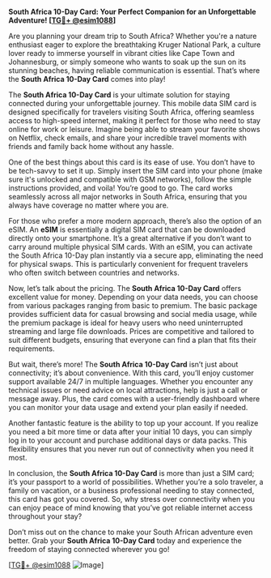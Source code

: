 **South Africa 10-Day Card: Your Perfect Companion for an Unforgettable Adventure! [[TG💪+ @esim1088](https://t.me/s/esim1088)]**

Are you planning your dream trip to South Africa? Whether you're a nature enthusiast eager to explore the breathtaking Kruger National Park, a culture lover ready to immerse yourself in vibrant cities like Cape Town and Johannesburg, or simply someone who wants to soak up the sun on its stunning beaches, having reliable communication is essential. That’s where the **South Africa 10-Day Card** comes into play!

The **South Africa 10-Day Card** is your ultimate solution for staying connected during your unforgettable journey. This mobile data SIM card is designed specifically for travelers visiting South Africa, offering seamless access to high-speed internet, making it perfect for those who need to stay online for work or leisure. Imagine being able to stream your favorite shows on Netflix, check emails, and share your incredible travel moments with friends and family back home without any hassle.

One of the best things about this card is its ease of use. You don’t have to be tech-savvy to set it up. Simply insert the SIM card into your phone (make sure it's unlocked and compatible with GSM networks), follow the simple instructions provided, and voila! You’re good to go. The card works seamlessly across all major networks in South Africa, ensuring that you always have coverage no matter where you are.

For those who prefer a more modern approach, there’s also the option of an eSIM. An **eSIM** is essentially a digital SIM card that can be downloaded directly onto your smartphone. It’s a great alternative if you don’t want to carry around multiple physical SIM cards. With an eSIM, you can activate the South Africa 10-Day plan instantly via a secure app, eliminating the need for physical swaps. This is particularly convenient for frequent travelers who often switch between countries and networks.

Now, let’s talk about the pricing. The **South Africa 10-Day Card** offers excellent value for money. Depending on your data needs, you can choose from various packages ranging from basic to premium. The basic package provides sufficient data for casual browsing and social media usage, while the premium package is ideal for heavy users who need uninterrupted streaming and large file downloads. Prices are competitive and tailored to suit different budgets, ensuring that everyone can find a plan that fits their requirements.

But wait, there’s more! The **South Africa 10-Day Card** isn’t just about connectivity; it’s about convenience. With this card, you’ll enjoy customer support available 24/7 in multiple languages. Whether you encounter any technical issues or need advice on local attractions, help is just a call or message away. Plus, the card comes with a user-friendly dashboard where you can monitor your data usage and extend your plan easily if needed.

Another fantastic feature is the ability to top up your account. If you realize you need a bit more time or data after your initial 10 days, you can simply log in to your account and purchase additional days or data packs. This flexibility ensures that you never run out of connectivity when you need it most.

In conclusion, the **South Africa 10-Day Card** is more than just a SIM card; it’s your passport to a world of possibilities. Whether you’re a solo traveler, a family on vacation, or a business professional needing to stay connected, this card has got you covered. So, why stress over connectivity when you can enjoy peace of mind knowing that you’ve got reliable internet access throughout your stay?

Don’t miss out on the chance to make your South African adventure even better. Grab your **South Africa 10-Day Card** today and experience the freedom of staying connected wherever you go! 

[[TG💪+ @esim1088](https://t.me/s/esim1088) ![Image](https://i.postimg.cc/Y0z9fWf4/image.png)]